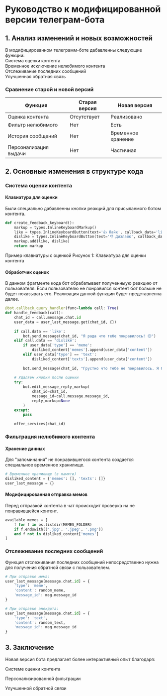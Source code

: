 # Руководство к модифицированной версии телеграм-бота

## 1. Анализ изменений и новых возможностей
В модифицированном телеграмм-боте дабавленны следующие функции:  
Система оценки контента  
Временное исключение нелюбимого контента  
Отслеживание последних сообщений  
Улучшенная обратная связь  

### Сравнение старой и новой версий
| Функция               | Старая версия | Новая версия |
|-----------------------|---------------|--------------|
| Оценка контента       |  Отсутствует |  Реализовано |
| Фильтр нелюбимого     |  Нет         |  Есть       |
| История сообщений     |  Нет         |  Временное хранение |
| Персонализация выдачи |  Нет         |  Частичная  |

## 2. Основные изменения в структуре кода

### Система оценки контента

#### Клавиатура для оценки

Были специально дабавленны кнопки реакций для присылаемого ботом контента.
```python
def create_feedback_keyboard():
    markup = types.InlineKeyboardMarkup()
    like = types.InlineKeyboardButton(text='👍 Лайк', callback_data='like')
    dislike = types.InlineKeyboardButton(text='👎 Дизлайк', callback_data='dislike')
    markup.add(like, dislike)
    return markup
```
Пример клавиатуры с оценкой
Рисунок 1: Клавиатура для оценки контента

#### Обработчик оценок

В данном фрагменте кода бот обрабатывает полученныую реакцию от пользователя. Если пользователю не понравился контент бот больше не будет показывать его. Реализация данной функции будет представленна далее.
```python
@bot.callback_query_handler(func=lambda call: True)
def handle_feedback(call):
    chat_id = call.message.chat.id
    user_data = user_last_message.get(chat_id, {})
    
    if call.data == 'like':
        bot.send_message(chat_id, "Я рада что тебе понравилось! 😊")
    elif call.data == 'dislike':
        if user_data['type'] == 'meme':
            disliked_content['memes'].append(user_data['content'])
        elif user_data['type'] == 'text':
            disliked_content['texts'].append(user_data['content'])
        
        bot.send_message(chat_id, "Грустно что тебе не понравилось. Я больше не буду показывать этот контент. 😔")
    
    # Удаляем кнопки после оценки
    try:
        bot.edit_message_reply_markup(
            chat_id=chat_id,
            message_id=call.message.message_id,
            reply_markup=None
        )
    except:
        pass
    
    offer_services(chat_id)
```

### Фильтрация нелюбимого контента
#### Хранение данных
Для "запоминания" не понравившегося контента создается специальное временное хранилище.
```python
# Временное хранилище (в памяти)
disliked_content = {'memes': [], 'texts': []}
user_last_message = {}
```
#### Модифицированная отправка мемов
Перед отправкой контента в чат происходит проверка на не понравившейся контент.
```python
available_memes = [
    f for f in os.listdir(MEMES_FOLDER) 
    if f.endswith(('.jpg', '.jpeg', '.png')) 
    and f not in disliked_content['memes']
]
```

### Отслеживание последних сообщений
Функция отслеживания последних сообщений непосредственно нужна для получения обратной связи с пользователем.
```python
# При отправке мема:
user_last_message[message.chat.id] = {
    'type': 'meme', 
    'content': random_meme, 
    'message_id': msg.message_id
}

# При отправке анекдота:
user_last_message[message.chat.id] = {
    'type': 'text', 
    'content': random_text, 
    'message_id': msg.message_id
}
```

## 3. Заключение
Новая версия бота предлагает более интерактивный опыт благодаря:

Системе оценки контента

Персонализированной фильтрации

Улучшенной обратной связи
